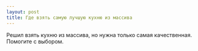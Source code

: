 ```yaml
---
layout: post 
title: Где взять самую лучшую кухню из массива 
--- 
```

Решил взять кухню из массива, но нужна только самая качественная. Помогите с выбором.
